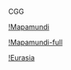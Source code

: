 CGG

[!Mapamundi]([/gharsia.github.io/main/docs/assets/img/Mapamundi_merc.png)

[!Mapamundi-full](https://raw.githubusercontent.com/gharsia/gharsia.github.io/main/docs/assets/img/Mapamundi_merc.png)

[!Eurasia](/gharsia.github.io/docs/assets/img/Eurasia_merc.png)
